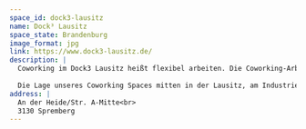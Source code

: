 ```yaml
---
space_id: dock3-lausitz
name: Dock³ Lausitz
space_state: Brandenburg
image_format: jpg
link: https://www.dock3-lausitz.de/
description: |
  Coworking im Dock3 Lausitz heißt flexibel arbeiten. Die Coworking-Arbeitsplätze sind nicht nur ein Angebot für unsere Mieter – flexible Nutzer können fünf feste und bis zu zehn variable Coworking-Arbeitsplätze an unserem großen Besprechungstisch nutzen.
  
  Die Lage unseres Coworking Spaces mitten in der Lausitz, am Industriepark Schwarze Pumpe ist ideal: Dienstleister, die einen Termin bei einem der über 120 Unternehmen im Industriepark Schwarze Pumpe haben, können ihren Termin vor- und nachbereiten. Durchreisende auf den tangierenden Bundesstraßen B97 und B156, können einen Zwischenstopp einlegen und einen temporären Arbeitsplatz nutzen. Deine Arbeitsmöglichkeiten im Homeoffice sind nicht ideal? Deutlich bessere Bedingungen findest Du im Coworking Space des Dock3 Lausitz.
address: |
  An der Heide/Str. A-Mitte<br>
  3130 Spremberg
---
```


